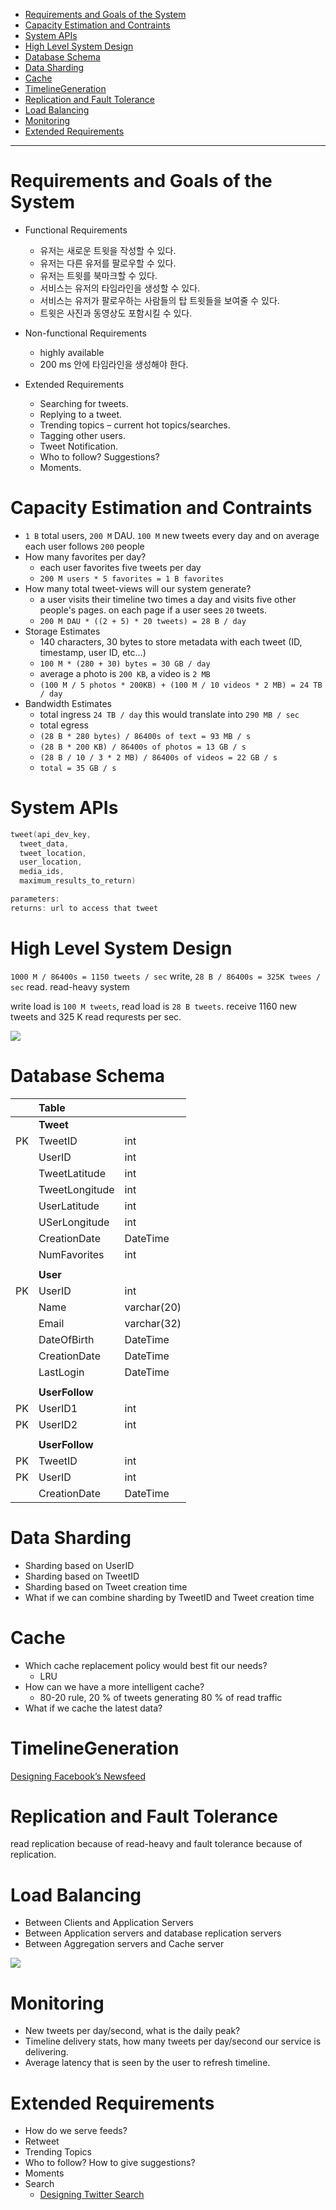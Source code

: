 - [Requirements and Goals of the System](#Requirements-and-Goals-of-the-System)
- [Capacity Estimation and Contraints](#Capacity-Estimation-and-Contraints)
- [System APIs](#System-APIs)
- [High Level System Design](#High-Level-System-Design)
- [Database Schema](#Database-Schema)
- [Data Sharding](#Data-Sharding)
- [Cache](#Cache)
- [TimelineGeneration](#TimelineGeneration)
- [Replication and Fault Tolerance](#Replication-and-Fault-Tolerance)
- [Load Balancing](#Load-Balancing)
- [Monitoring](#Monitoring)
- [Extended Requirements](#Extended-Requirements)

-----

# Requirements and Goals of the System

* Functional Requirements
  * 유저는 새로운 트윗을 작성할 수 있다.
  * 유저는 다른 유저를 팔로우할 수 있다.
  * 유저는 트윗를 북마크할 수 있다.
  * 서비스는 유저의 타임라인을 생성할 수 있다.
  * 서비스는 유저가 팔로우하는 사람들의 탑 트윗들을 보여줄 수 있다.
  * 트윗은 사진과 동영상도 포함시킬 수 있다.

* Non-functional Requirements
  * highly available
  * 200 ms 안에 타임라인을 생성해야 한다.

* Extended Requirements

  * Searching for tweets.
  * Replying to a tweet.
  * Trending topics – current hot topics/searches.
  * Tagging other users.
  * Tweet Notification.
  * Who to follow? Suggestions?
  * Moments.

# Capacity Estimation and Contraints

* `1 B` total users, `200 M` DAU. `100 M` new tweets every day   and on average each user follows `200` people
* How many favorites per day?
  * each user favorites five tweets per day
  * `200 M users * 5 favorites = 1 B favorites`
* How many total tweet-views will our system generate?
  * a user visits their timeline two times a day and visits five other people's pages. on each page if a user sees `20` tweets.
  * `200 M DAU * ((2 + 5) * 20 tweets) = 28 B / day`
* Storage Estimates
  * 140 characters, 30 bytes to store metadata with each tweet (ID, timestamp, user ID, etc...)
  * `100 M * (280 + 30) bytes = 30 GB / day`
  * average a photo is `200 KB`, a video is `2 MB`
  * `(100 M / 5 photos * 200KB) + (100 M / 10 videos * 2 MB) = 24 TB / day`
* Bandwidth Estimates
  * total ingress `24 TB / day` this would translate into `290 MB / sec`
  * total egress
  * `(28 B * 280 bytes) / 86400s of text = 93 MB / s`
  * `(28 B * 200 KB) / 86400s of photos = 13 GB / s`
  * `(28 B / 10 / 3 * 2 MB) / 86400s of videos = 22 GB / s`
  * `total = 35 GB / s`

# System APIs

```c
tweet(api_dev_key, 
  tweet_data, 
  tweet_location, 
  user_location,
  media_ids,
  maximum_results_to_return)

parameters:
returns: url to access that tweet  
```

# High Level System Design

`1000 M / 86400s = 1150 tweets / sec` write, `28 B / 86400s = 325K twees / sec` read. read-heavy system

write load is `100 M tweets`, read load is `28 B tweets`.
receive 1160 new tweets and 325 K read requrests per sec.

![](img/DesigningTwitterHighLevelSystemDesign.png)

# Database Schema

|  | Table |  |
|:-|:------|:-|
|  | **Tweet**  |  |
| PK | TweetID | int | 
| | UserID | int |
| | TweetLatitude | int |
| | TweetLongitude | int |
| | UserLatitude | int |
| | USerLongitude | int |
| | CreationDate | DateTime |
| | NumFavorites | int |
| | | |
|  | **User**  |  |
| PK | UserID | int |
| | Name | varchar(20) |
| | Email | varchar(32) |
| | DateOfBirth | DateTime |
| | CreationDate | DateTime |
| | LastLogin | DateTime |
| | | |
|  | **UserFollow**  |  |
| PK | UserID1 | int |
| PK | UserID2 | int |
| | | |
|  | **UserFollow**  |  |
| PK | TweetID | int |
| PK | UserID | int |
| | CreationDate | DateTime |

# Data Sharding

* Sharding based on UserID
* Sharding based on TweetID
* Sharding based on Tweet creation time
* What if we can combine sharding by TweetID and Tweet creation time
  
# Cache

* Which cache replacement policy would best fit our needs?
  * LRU
* How can we have a more intelligent cache? 
  * 80-20 rule, 20 % of tweets generating 80 % of read traffic
* What if we cache the latest data?

# TimelineGeneration

[Designing Facebook’s Newsfeed](DesigningFacebooksNewsfeed.md)

# Replication and Fault Tolerance

read replication because of read-heavy and fault tolerance because of replication.

# Load Balancing

* Between Clients and Application Servers
* Between Application servers and database replication servers
* Between Aggregation servers and Cache server

![](img/DesigningTwitterLoadBalancing.png)

# Monitoring
  
* New tweets per day/second, what is the daily peak?
* Timeline delivery stats, how many tweets per day/second our service is delivering.
* Average latency that is seen by the user to refresh timeline.

# Extended Requirements

* How do we serve feeds? 
* Retweet
* Trending Topics
* Who to follow? How to give suggestions? 
* Moments
* Search
  * [Designing Twitter Search](DesigningTwitterSearch.md)


